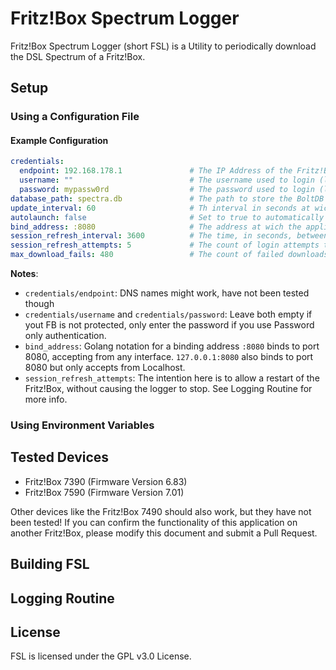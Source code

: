 # Fritz!Box Spectrum Logger

Fritz!Box Spectrum Logger (short FSL) is a Utility to periodically download the DSL Spectrum of a Fritz!Box.

## Setup

### Using a Configuration File

#### Example Configuration

```yaml
credentials:
  endpoint: 192.168.178.1               # The IP Address of the Fritz!Box
  username: ""                          # The username used to login (leave this blank if you don't use a username to login)
  password: mypassw0rd                  # The password used to login (leave blank if your Fritz!Box is not protected)
database_path: spectra.db               # The path to store the BoltDB Database at (Absolute or relative)
update_interval: 60                     # Th interval in seconds at wich the spectrum should be Downloaded
autolaunch: false                       # Set to true to automatically start logging once the application starts
bind_address: :8080                     # The address at wich the application should listen on
session_refresh_interval: 3600          # The time, in seconds, between session renewals
session_refresh_attempts: 5             # The count of login attempts that can fail before stopping the logging routine 
max_download_fails: 480                 # The count of failed downloads needed to stop logging 
```

**Notes**:

- `credentials/endpoint`: DNS names might work, have not been tested though
- `credentials/username` and `credentials/password`: Leave both empty if yout FB is not protected, only enter the password if you use Password only authentication.
- `bind_address`: Golang notation for a binding address `:8080` binds to port 8080, accepting from any interface. `127.0.0.1:8080` also binds to port 8080 but only accepts from Localhost.
- `session_refresh_attempts`: The intention here is to allow a restart of the Fritz!Box, without causing the logger to stop. See Logging Routine for more info.


### Using Environment Variables

## Tested Devices

- Fritz!Box 7390 (Firmware Version 6.83)
- Fritz!Box 7590 (Firmware Version 7.01)

Other devices like the Fritz!Box 7490 should also work, but they have not been tested!
If you can confirm the functionality of this application on another Fritz!Box, please modify this document and submit a Pull Request.

## Building FSL

## Logging Routine

## License

FSL is licensed under the GPL v3.0 License.

